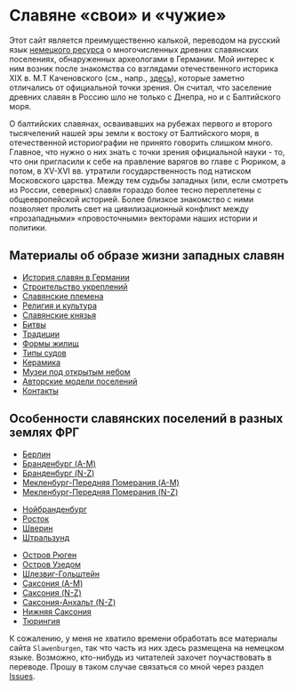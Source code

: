 # Славяне «свои» и «чужие»

Этот сайт является преимущественно калькой, переводом на русский язык [немецкого ресурса](https://slawenburgen.hpage.com) о многочисленных древних славянских поселениях, обнаруженных археологами в Германии. Мой интерес к ним возник после знакомства со взглядами отечественного историка XIX в. М.Т Каченовского (см., напр., [здесь](/articles/kachenovskiy-01)), которые заметно отличались от официальной точки зрения. Он считал, что заселение древних славян в Россию шло не только с Днепра, но и с Балтийского моря.

О балтийских славянах, осваивавших на рубежах первого и второго тысячелений нашей эры земли к востоку от Балтийского моря, в отечественной историографии не принято говорить слишком много. Главное, что нужно о них знать с точки зрения официальной науки - то, что они пригласили к себе на правление варягов во главе с Рюриком, а потом, в XV-XVI вв. утратили государственность под натиском Московского царства. Между тем судьбы западных (или, если смотреть из России, северных) славян гораздо более тесно переплетены с общеевропейской историей. Более близкое знакомство с ними позволяет пролить свет на цивилизационный конфликт между «прозападными» «провосточными» векторами наших истории и политики.

## Материалы об образе жизни западных славян

* [История славян в Германии](/articles/geschichte)
* [Строительство укреплений](/articles/burgaufbau)
* [Славянские племена](/articles/slawenstaemme)
* [Религия и культура](/articles/goetterwelt-und-kult)
* [Славянские князья](/articles/slawenfuersten)
* [Битвы](/articles/schlachten)
* [Традиции](/articles/ibrahim-ibn-jakub)
* [Формы жилищ](/articles/hausformen)
* [Типы судов](/articles/bootstypen)
* [Керамика](/articles/keramik)
* [Музеи под открытым небом](/articles/freilichtmuseen)
* [Авторские модели поселений](/articles/eigene-modelle)
* [Контакты](/articles/impressum-kontakt)
<!-- * [Новости](/articles/news) -->

## Особенности славянских поселений в разных землях ФРГ

* [Берлин](/articles/berlin)
* [Бранденбург (A-M)](/articles/brandenburg)
* [Бранденбург (N-Z)](/articles/brandenburg-orte-n-z)
* [Мекленбург-Передняя Померания (A-M)](/articles/mecklenburg-vorpommern-a-m)
* [Мекленбург-Передняя Померания (N-Z)](/articles/mecklenburg-vorpommern-n-z)
<!-- * [Грайфсвальд]() https://slawenburgen.hpage.com/mecklenburg-vorpommern/greifswald.html -->
* [Нойбранденбург](/articles/neubrandenburg)
* [Росток](/articles/rostock)
* [Шверин](/articles/schwerin)
* [Штральзунд](/articles/stralsund)
<!-- * [Висмар](/articles/wismar)https://slawenburgen.hpage.com/mecklenburg-vorpommern/wismar.html -->
* [Остров Рюген](/articles/insel-ruegen)
* [Остров Узедом](/articles/insel-usedom)
* [Шлезвиг-Гольштейн](/articles/schleswig-holstein)
* [Саксония (A-M)](/articles/sachsen-orte-a-m)
* [Саксония (N-Z)](/articles/sachsen-orte-n-z)
* [Саксония-Анхальт (N-Z)](/articles/sachsen-anhalt)
* [Нижняя Саксония](/articles/niedersachsen)
* [Тюрингия](/articles/thueringen)


К сожалению, у меня не хватило времени обработать все материалы сайта `Slawenburgen`, так что часть из них здесь размещена на немецком языке. Возможно, кто-нибудь из читателей захочет поучаствовать в переводе. Прошу в таком случае связаться со мной через раздел [Issues](https://github.com/yababay/slawenburgen/issues).
